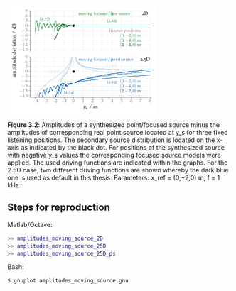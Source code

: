 ![Fig 3.2](fig3_02.png)

**Figure 3.2**: Amplitudes of a synthesized point/focused source minus the
amplitudes of corresponding real point
source located at y_s for three fixed listening positions. The secondary source
distribution is located on the x-axis as
indicated by the black dot. For positions of the synthesized source with
negative y_s values the corresponding
focused source models were applied.
The used driving functions are indicated within the graphs. For the 2.5D
case, two different driving functions are
shown whereby the dark blue one is
used as default in this thesis.
Parameters: x_ref = (0,−2,0) m, f = 1 kHz.

## Steps for reproduction

Matlab/Octave:
```Matlab
>> amplitudes_moving_source_2D
>> amplitudes_moving_source_25D
>> amplitudes_moving_source_25D_ps
```

Bash:
```Bash
$ gnuplot amplitudes_moving_source.gnu
```

